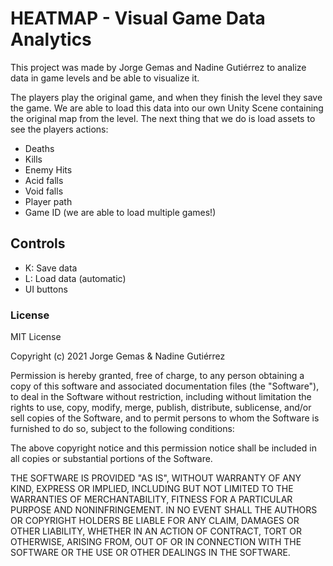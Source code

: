 # HEATMAP - Visual Game Data Analytics
This project was made by Jorge Gemas and Nadine Gutiérrez to analize data in game levels and be able to visualize it.

The players play the original game, and when they finish the level they save the game. We are able to load this data into our own Unity Scene containing the original map from the level. The next thing that we do is load assets to see the players actions:
- Deaths
- Kills
- Enemy Hits
- Acid falls
- Void falls
- Player path
- Game ID (we are able to load multiple games!)

## Controls
- K: Save data
- L: Load data (automatic)
- UI buttons

### License
MIT License

Copyright (c) 2021 Jorge Gemas & Nadine Gutiérrez

Permission is hereby granted, free of charge, to any person obtaining a copy
of this software and associated documentation files (the "Software"), to deal
in the Software without restriction, including without limitation the rights
to use, copy, modify, merge, publish, distribute, sublicense, and/or sell
copies of the Software, and to permit persons to whom the Software is
furnished to do so, subject to the following conditions:

The above copyright notice and this permission notice shall be included in all
copies or substantial portions of the Software.

THE SOFTWARE IS PROVIDED "AS IS", WITHOUT WARRANTY OF ANY KIND, EXPRESS OR
IMPLIED, INCLUDING BUT NOT LIMITED TO THE WARRANTIES OF MERCHANTABILITY,
FITNESS FOR A PARTICULAR PURPOSE AND NONINFRINGEMENT. IN NO EVENT SHALL THE
AUTHORS OR COPYRIGHT HOLDERS BE LIABLE FOR ANY CLAIM, DAMAGES OR OTHER
LIABILITY, WHETHER IN AN ACTION OF CONTRACT, TORT OR OTHERWISE, ARISING FROM,
OUT OF OR IN CONNECTION WITH THE SOFTWARE OR THE USE OR OTHER DEALINGS IN THE
SOFTWARE.